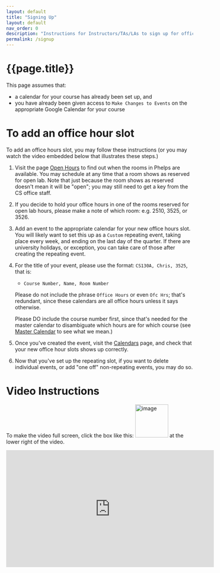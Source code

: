 ```yaml
---
layout: default
title: "Signing Up"
layout: default
nav_order: 0
description: "Instructions for Instructors/TAs/LAs to sign up for office hours slots"
permalink: /signup
---
```


# {{page.title}}


This page assumes that:

* a calendar for your course has already been set up, and
* you have already been given access to `Make Changes to Events` on the appropriate Google Calendar for your course

# To add an office hour slot

To add an office hours slot, you may follow these instructions (or you may watch the video embedded below that illustrates these steps.)

1. Visit the page [Open Hours](/calendars/open) to find out when the rooms in Phelps are available.   You may schedule at any time that a room shows as reserved for open lab.  Note that just because the room shows as reserved doesn't mean it will be "open"; you may still need to get a key from the CS office staff.
2. If you decide to hold your office hours in one of the rooms reserved for open lab hours, please make a note of which room: e.g. 2510, 3525, or 3526.
3. Add an event to the appropriate calendar for your new office hours slot. You will likely want to set this up as a `Custom` repeating event, taking place every week, and ending on the last day of the quarter.  If there are university holidays, or exception, you can take care of those after creating the repeating event.
4. For the title of your event, please use the format: `CS130A, Chris, 3525`, that is:
   * `Course Number, Name, Room Number`

   Please do not include the phrase `Office Hours` or even `Ofc Hrs`; that's redundant,
   since these calendars are all office hours unless it says otherwise.  

   Please DO include the course number first, since that's needed for the master calendar to disambiguate which hours are for which course (see [Master Calendar](/calendars/all) to see what we mean.)

5. Once you've created the event, visit the [Calendars](/calendars) page, and check that your new office hour slots shows up correctly. 
6. Now that you've set up the repeating slot, if you want to delete individual events, or add "one off" non-repeating events, you may do so.



# Video Instructions

To make the video full screen, click the box like this: <img width="89" alt="image" src="https://user-images.githubusercontent.com/1119017/213784058-cd639d79-09e4-41f0-b364-02122b4e52d6.png"> at the lower right of the video.


<iframe width="560" height="315" src="https://www.youtube.com/embed/hj6iVR-IxpI" title="YouTube video player" frameborder="0" allow="accelerometer; autoplay; clipboard-write; encrypted-media; gyroscope; picture-in-picture; web-share" allowfullscreen></iframe>
